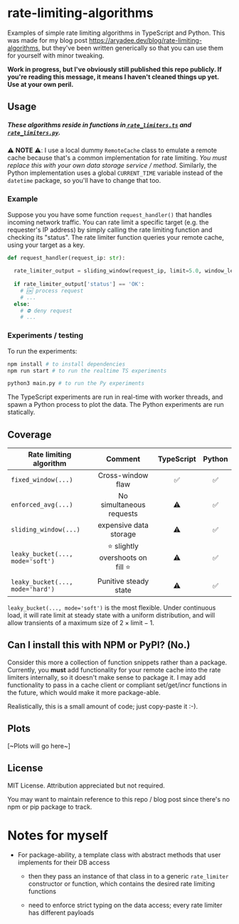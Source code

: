 # rate-limiting-algorithms

Examples of simple rate limiting algorithms in TypeScript and Python. This was made for my blog post https://aryadee.dev/blog/rate-limiting-algorithms, but they've been written generically so that you can use them for yourself with minor tweaking.



**Work in progress, but I've obviously still published this repo publicly. If you're reading this message, it means I haven't cleaned things up yet. Use at your own peril.**

## Usage

##### These algorithms reside in functions in[ `rate_limiters.ts`]() and [`rate_limiters.py`]().

⚠️ **NOTE** ⚠️: I use a local dummy `RemoteCache` class to emulate a remote cache because that's a common implementation for rate limiting. _You must replace this with your own data storage service / method_. Similarly, the Python implementation uses a global `CURRENT_TIME` variable instead of the `datetime` package, so you'll have to change that too.

### Example

Suppose you  you have some function `request_handler()` that handles incoming network traffic. You can rate limit a specific target (e.g. the requester's IP address) by simply calling the rate limiting function and checking its "status". The rate limiter function queries your remote cache, using your target as a key.

```python
def request_handler(request_ip: str):
  
  rate_limiter_output = sliding_window(request_ip, limit=5.0, window_length_ms=1000.0)
  
  if rate_limiter_output['status'] == 'OK':
    # 🆗 process request
    # ...
  else:
    # ⛔️ deny request
    # ...
```

### Experiments / testing

To run the experiments:

```bash
npm install # to install dependencies
npm run start # to run the realtime TS experiments
```

```bash
python3 main.py # to run the Py experiments
```

The TypeScript experiments are run in real-time with worker threads, and spawn a Python process to plot the data. The Python experiments are run statically.

## Coverage

| Rate limiting algorithm             | Comment | TypeScript | Python |
| ----------------------------------- | :--------: | :----: | :---------------------------------: |
| `fixed_window(...)` |     Cross-window flaw     |   ✅   | ✅ |
| `enforced_avg(...)` |     No simultaneous requests     |   ⚠️   | ✅ |
| `sliding_window(...)` |     expensive data storage     |   ⚠️   | ✅ |
| `leaky_bucket(..., mode='soft')` |     ⭐️ slightly overshoots on fill ⭐️     |   ⚠️   | ✅ |
| `leaky_bucket(..., mode='hard')` |     Punitive steady state     |     ⚠️      |   ✅    |

 `leaky_bucket(..., mode='soft')` is the most flexible. Under continuous load, it will rate limit at steady state with a uniform distribution, and will allow transients of a maximum size of $2\times \text{limit} - 1$.

## Can I install this with NPM or PyPI? (No.)

Consider this more a collection of function snippets rather than a package. Currently, you **must** add functionality for your remote cache into the rate limiters internally, so it doesn't make sense to package it. I may add functionality to pass in a cache client or compliant set/get/incr functions in the future, which would make it more package-able.

Realistically, this is a small amount of code; just copy-paste it :-).

## Plots

[~Plots will go here~]

## License

MIT License. Attribution appreciated but not required.

You may want to maintain reference to this repo / blog post since there's no npm or pip package to track.

# Notes for myself

- For package-ability, a template class with abstract methods that user implements for their DB access
  - then they pass an instance of that class in to a generic `rate_limiter` constructor or function, which contains the desired rate limiting functions 

  - need to enforce strict typing on the data access; every rate limiter has different payloads
